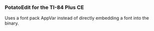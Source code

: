 ### PotatoEdit for the TI-84 Plus CE

Uses a font pack AppVar instead of directly embedding a font into the binary.
